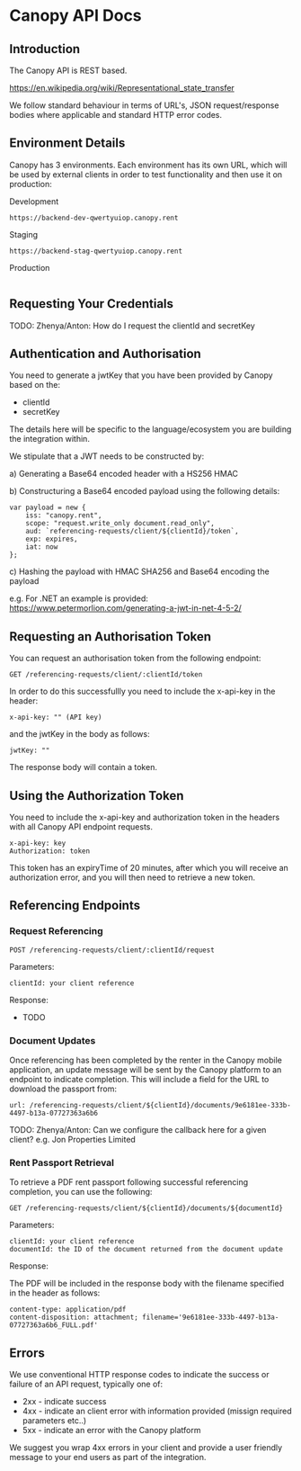 # Canopy API Docs

## Introduction

The Canopy API is REST based.

https://en.wikipedia.org/wiki/Representational_state_transfer

We follow standard behaviour in terms of URL's, JSON request/response bodies where applicable and standard HTTP error codes.

## Environment Details

Canopy has 3 environments. Each environment has its own URL, which will be used by external clients in order to test functionality and then use
it on production:

Development
```
https://backend-dev-qwertyuiop.canopy.rent
```

Staging
```
https://backend-stag-qwertyuiop.canopy.rent
```

Production
```https://backend-prod.canopy.rent
```

## Requesting Your Credentials

TODO: Zhenya/Anton: How do I request the clientId and secretKey

## Authentication and Authorisation

You need to generate a jwtKey that you have been provided by Canopy based on the:

* clientId
* secretKey 

The details here will be specific to the language/ecosystem you are building the integration within.  

We stipulate that a JWT needs to be constructed by:

a) Generating a Base64 encoded header with a HS256 HMAC

b) Constructuring a Base64 encoded payload using the following details:

```
var payload = new {
    iss: "canopy.rent",
    scope: "request.write_only document.read_only",
    aud: `referencing-requests/client/${clientId}/token`,
    exp: expires,
    iat: now
};
```

c) Hashing the payload with HMAC SHA256 and Base64 encoding the payload

e.g. For .NET an example is provided: https://www.petermorlion.com/generating-a-jwt-in-net-4-5-2/

## Requesting an Authorisation Token

You can request an authorisation token from the following endpoint:

```
GET /referencing-requests/client/:clientId/token
```

In order to do this successfullly you need to include the x-api-key in the header:

```
x-api-key: "" (API key)
```

and the jwtKey in the body as follows:

```
jwtKey: ""
```

The response body will contain a token. 

## Using the Authorization Token

You need to include the x-api-key and authorization token in the headers with all Canopy API endpoint requests.

```
x-api-key: key
Authorization: token
```

This token has an expiryTime of 20 minutes, after which you will receive an authorization error, and you will then need to retrieve a new token.

## Referencing Endpoints

### Request Referencing

```
POST /referencing-requests/client/:clientId/request 
```

Parameters:
```
clientId: your client reference
```

Response:
* TODO

### Document Updates

Once referencing has been completed by the renter in the Canopy mobile application, an update message will be sent by the Canopy platform to an endpoint to indicate completion.  This will include a field for the URL to download the passport from:

```
url: /referencing-requests/client/${clientId}/documents/9e6181ee-333b-4497-b13a-07727363a6b6
```

TODO: Zhenya/Anton: Can we configure the callback here for a given client?  e.g. Jon Properties Limited

### Rent Passport Retrieval

To retrieve a PDF rent passport following successful referencing completion, you can use the following:

```
GET /referencing-requests/client/${clientId}/documents/${documentId}
```

Parameters:
```
clientId: your client reference
documentId: the ID of the document returned from the document update
```

Response: 

The PDF will be included in the response body with the filename specified in the header as follows:

```
content-type: application/pdf
content-disposition: attachment; filename='9e6181ee-333b-4497-b13a-07727363a6b6_FULL.pdf'
```

## Errors

We use conventional HTTP response codes to indicate the success or failure of an API request, typically one of:

* 2xx - indicate success
* 4xx - indicate an client error with information provided (missign required parameters etc..)
* 5xx - indicate an error with the Canopy platform

We suggest you wrap 4xx errors in your client and provide a user friendly message to your end users as part of the integration.
